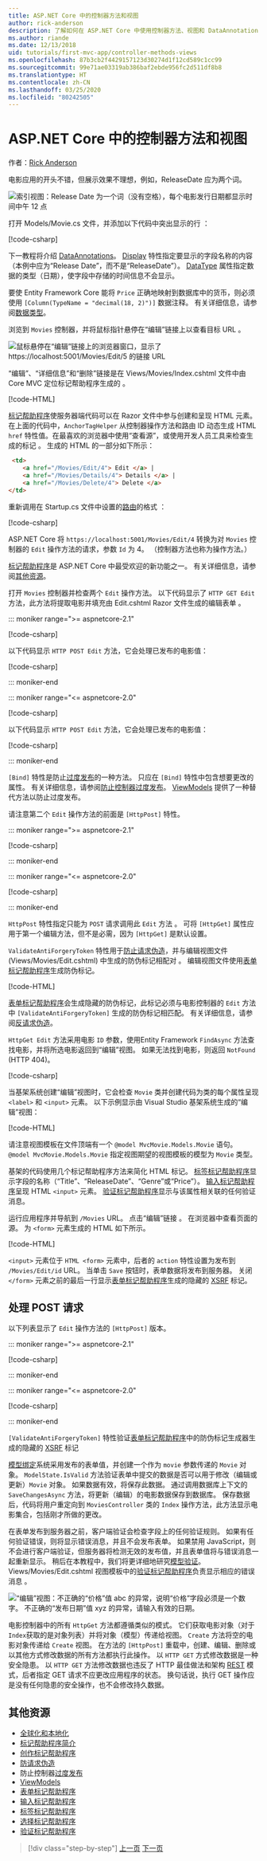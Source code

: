 ```yaml
---
title: ASP.NET Core 中的控制器方法和视图
author: rick-anderson
description: 了解如何在 ASP.NET Core 中使用控制器方法、视图和 DataAnnotations。
ms.author: riande
ms.date: 12/13/2018
uid: tutorials/first-mvc-app/controller-methods-views
ms.openlocfilehash: 87b3cb2f4429157123d30274d1f12cd589c1cc99
ms.sourcegitcommit: 99e71ae03319ab386baf2ebde956fc2d511df8b8
ms.translationtype: HT
ms.contentlocale: zh-CN
ms.lasthandoff: 03/25/2020
ms.locfileid: "80242505"
---
```

# <a name="controller-methods-and-views-in-aspnet-core"></a>ASP.NET Core 中的控制器方法和视图

作者：[Rick Anderson](https://twitter.com/RickAndMSFT)

电影应用的开头不错，但展示效果不理想，例如，ReleaseDate  应为两个词。

![索引视图：Release Date 为一个词（没有空格），每个电影发行日期都显示时间中午 12 点](working-with-sql/_static/m55.png)

打开 Models/Movie.cs 文件，并添加以下代码中突出显示的行  ：

[!code-csharp[](start-mvc/sample/MvcMovie22/Models/MovieDateFixed.cs?name=snippet_1&highlight=2,3,12-13,17)]

下一教程将介绍 [DataAnnotations](/aspnet/mvc/overview/older-versions/mvc-music-store/mvc-music-store-part-6)。 [Display](/dotnet/api/microsoft.aspnetcore.mvc.modelbinding.metadata.displaymetadata) 特性指定要显示的字段名称的内容（本例中应为“Release Date”，而不是“ReleaseDate”）。 [DataType](/dotnet/api/microsoft.aspnetcore.mvc.dataannotations.internal.datatypeattributeadapter) 属性指定数据的类型（日期），使字段中存储的时间信息不会显示。

要使 Entity Framework Core 能将 `Price` 正确地映射到数据库中的货币，则必须使用 `[Column(TypeName = "decimal(18, 2)")]` 数据注释。 有关详细信息，请参阅[数据类型](/ef/core/modeling/relational/data-types)。

浏览到 `Movies` 控制器，并将鼠标指针悬停在“编辑”链接上以查看目标 URL  。

![鼠标悬停在“编辑”链接上的浏览器窗口，显示了 https://localhost:5001/Movies/Edit/5 的链接 URL](~/tutorials/first-mvc-app/controller-methods-views/_static/edit7.png)

“编辑”、“详细信息”和“删除”链接是在 Views/Movies/Index.cshtml 文件中由 Core MVC 定位标记帮助程序生成的     。

[!code-HTML[](~/tutorials/first-mvc-app/start-mvc/sample/MvcMovie/Views/Movies/IndexOriginal.cshtml?highlight=1-3&range=46-50)]

[标记帮助程序](xref:mvc/views/tag-helpers/intro)使服务器端代码可以在 Razor 文件中参与创建和呈现 HTML 元素。 在上面的代码中，`AnchorTagHelper` 从控制器操作方法和路由 ID 动态生成 HTML `href` 特性值。在最喜欢的浏览器中使用“查看源”，或使用开发人员工具来检查生成的标记  。 生成的 HTML 的一部分如下所示：

```html
 <td>
    <a href="/Movies/Edit/4"> Edit </a> |
    <a href="/Movies/Details/4"> Details </a> |
    <a href="/Movies/Delete/4"> Delete </a>
</td>
```

重新调用在 Startup.cs 文件中设置的[路由](xref:mvc/controllers/routing)的格式  ：

[!code-csharp[](~/tutorials/first-mvc-app/start-mvc/sample/MvcMovie3/Startup.cs?name=snippet_1&highlight=5)]

ASP.NET Core 将 `https://localhost:5001/Movies/Edit/4` 转换为对 `Movies` 控制器的 `Edit` 操作方法的请求，参数 `Id` 为 4。 （控制器方法也称为操作方法。）

[标记帮助程序](xref:mvc/views/tag-helpers/intro)是 ASP.NET Core 中最受欢迎的新功能之一。 有关详细信息，请参阅[其他资源](#additional-resources)。

<a name="get-post"></a>

打开 `Movies` 控制器并检查两个 `Edit` 操作方法。 以下代码显示了 `HTTP GET Edit` 方法，此方法将提取电影并填充由 Edit.cshtml Razor 文件生成的编辑表单  。

::: moniker range=">= aspnetcore-2.1"

[!code-csharp[](~/tutorials/first-mvc-app/start-mvc/sample/MvcMovie21/Controllers/MC1.cs?name=snippet_edit1)]

以下代码显示 `HTTP POST Edit` 方法，它会处理已发布的电影值：

[!code-csharp[](~/tutorials/first-mvc-app/start-mvc/sample/MvcMovie/Controllers/MC1.cs?name=snippet_edit2)]

::: moniker-end

::: moniker range="<= aspnetcore-2.0"

[!code-csharp[](~/tutorials/first-mvc-app/start-mvc/sample/MvcMovie/Controllers/MC1.cs?name=snippet_edit1)]

以下代码显示 `HTTP POST Edit` 方法，它会处理已发布的电影值：

[!code-csharp[](~/tutorials/first-mvc-app/start-mvc/sample/MvcMovie/Controllers/MC1.cs?name=snippet_edit2)]

::: moniker-end

`[Bind]` 特性是防止[过度发布](/aspnet/mvc/overview/getting-started/getting-started-with-ef-using-mvc/implementing-basic-crud-functionality-with-the-entity-framework-in-asp-net-mvc-application#overpost)的一种方法。 只应在 `[Bind]` 特性中包含想要更改的属性。 有关详细信息，请参阅[防止控制器过度发布](/aspnet/mvc/overview/getting-started/getting-started-with-ef-using-mvc/implementing-basic-crud-functionality-with-the-entity-framework-in-asp-net-mvc-application)。 [ViewModels](https://rachelappel.com/use-viewmodels-to-manage-data-amp-organize-code-in-asp-net-mvc-applications/) 提供了一种替代方法以防止过度发布。

请注意第二个 `Edit` 操作方法的前面是 `[HttpPost]` 特性。

::: moniker range=">= aspnetcore-2.1"

[!code-csharp[](~/tutorials/first-mvc-app/start-mvc/sample/MvcMovie21/Controllers/MC1.cs?name=snippet_edit2&highlight=1)]

::: moniker-end

::: moniker range="<= aspnetcore-2.0"

[!code-csharp[](~/tutorials/first-mvc-app/start-mvc/sample/MvcMovie/Controllers/MC1.cs?name=snippet_edit2&highlight=4)]

::: moniker-end

`HttpPost` 特性指定只能为 `POST` 请求调用此 `Edit` 方法  。 可将 `[HttpGet]` 属性应用于第一个编辑方法，但不是必需，因为 `[HttpGet]` 是默认设置。

`ValidateAntiForgeryToken` 特性用于[防止请求伪造](xref:security/anti-request-forgery)，并与编辑视图文件 (Views/Movies/Edit.cshtml) 中生成的防伪标记相配对  。 编辑视图文件使用[表单标记帮助程序](xref:mvc/views/working-with-forms)生成防伪标记。

[!code-HTML[](~/tutorials/first-mvc-app/start-mvc/sample/MvcMovie/Views/Movies/Edit.cshtml?range=9)]

[表单标记帮助程序](xref:mvc/views/working-with-forms)会生成隐藏的防伪标记，此标记必须与电影控制器的 `Edit` 方法中 `[ValidateAntiForgeryToken]` 生成的防伪标记相匹配。 有关详细信息，请参阅[反请求伪造](xref:security/anti-request-forgery)。

`HttpGet Edit` 方法采用电影 `ID` 参数，使用Entity Framework `FindAsync` 方法查找电影，并将所选电影返回到“编辑”视图。 如果无法找到电影，则返回 `NotFound` (HTTP 404)。

[!code-csharp[](~/tutorials/first-mvc-app/start-mvc/sample/MvcMovie21/Controllers/MC1.cs?name=snippet_edit1)]

当基架系统创建“编辑”视图时，它会检查 `Movie` 类并创建代码为类的每个属性呈现 `<label>` 和 `<input>` 元素。 以下示例显示由 Visual Studio 基架系统生成的“编辑”视图：

[!code-HTML[](~/tutorials/first-mvc-app/start-mvc/sample/MvcMovie22/Views/Movies/EditOriginal.cshtml)]

请注意视图模板在文件顶端有一个 `@model MvcMovie.Models.Movie` 语句。 `@model MvcMovie.Models.Movie` 指定视图期望的视图模板的模型为 `Movie` 类型。

基架的代码使用几个标记帮助程序方法来简化 HTML 标记。 [标签标记帮助程序](xref:mvc/views/working-with-forms)显示字段的名称（“Title”、“ReleaseDate”、“Genre”或“Price”）。 [输入标记帮助程序](xref:mvc/views/working-with-forms)呈现 HTML `<input>` 元素。 [验证标记帮助程序](xref:mvc/views/working-with-forms)显示与该属性相关联的任何验证消息。

运行应用程序并导航到 `/Movies` URL。 点击“编辑”链接  。 在浏览器中查看页面的源。 为 `<form>` 元素生成的 HTML 如下所示。

[!code-HTML[](~/tutorials/first-mvc-app/start-mvc/sample/MvcMovie/Views/Shared/edit_view_source.html?highlight=1,6,10,17,24,28)]

`<input>` 元素位于 `HTML <form>` 元素中，后者的 `action` 特性设置为发布到 `/Movies/Edit/id` URL。 当单击 `Save` 按钮时，表单数据将发布到服务器。 关闭 `</form>` 元素之前的最后一行显示[表单标记帮助程序](xref:mvc/views/working-with-forms)生成的隐藏的 [XSRF](xref:security/anti-request-forgery) 标记。

## <a name="processing-the-post-request"></a>处理 POST 请求

以下列表显示了 `Edit` 操作方法的 `[HttpPost]` 版本。

::: moniker range=">= aspnetcore-2.1"

[!code-csharp[](~/tutorials/first-mvc-app/start-mvc/sample/MvcMovie21/Controllers/MC1.cs?name=snippet_edit2)]

::: moniker-end

::: moniker range="<= aspnetcore-2.0"

[!code-csharp[](~/tutorials/first-mvc-app/start-mvc/sample/MvcMovie/Controllers/MC1.cs?name=snippet_edit2)]

::: moniker-end

`[ValidateAntiForgeryToken]` 特性验证[表单标记帮助程序](xref:mvc/views/working-with-forms)中的防伪标记生成器生成的隐藏的 [XSRF](xref:security/anti-request-forgery) 标记

[模型绑定](xref:mvc/models/model-binding)系统采用发布的表单值，并创建一个作为 `movie` 参数传递的 `Movie` 对象。 `ModelState.IsValid` 方法验证表单中提交的数据是否可以用于修改（编辑或更新）`Movie` 对象。 如果数据有效，将保存此数据。 通过调用数据库上下文的 `SaveChangesAsync` 方法，将更新（编辑）的电影数据保存到数据库。 保存数据后，代码将用户重定向到 `MoviesController` 类的 `Index` 操作方法，此方法显示电影集合，包括刚才所做的更改。

在表单发布到服务器之前，客户端验证会检查字段上的任何验证规则。 如果有任何验证错误，则将显示错误消息，并且不会发布表单。 如果禁用 JavaScript，则不会进行客户端验证，但服务器将检测无效的发布值，并且表单值将与错误消息一起重新显示。 稍后在本教程中，我们将更详细地研究[模型验证](xref:mvc/models/validation)。 Views/Movies/Edit.cshtml 视图模板中的[验证标记帮助程序](xref:mvc/views/working-with-forms)负责显示相应的错误消息  。

![“编辑”视图：不正确的“价格”值 abc 的异常，说明“价格”字段必须是一个数字。 不正确的“发布日期”值 xyz 的异常，请输入有效的日期。](~/tutorials/first-mvc-app/controller-methods-views/_static/val.png)

电影控制器中的所有 `HttpGet` 方法都遵循类似的模式。 它们获取电影对象（对于 `Index`获取的是对象列表）并将对象（模型）传递给视图。 `Create` 方法将空的电影对象传递给 `Create` 视图。 在方法的 `[HttpPost]` 重载中，创建、编辑、删除或以其他方式修改数据的所有方法都执行此操作。 以 `HTTP GET` 方式修改数据是一种安全隐患。 以 `HTTP GET` 方法修改数据也违反了 HTTP 最佳做法和架构 [REST](http://rest.elkstein.org/) 模式，后者指定 GET 请求不应更改应用程序的状态。 换句话说，执行 GET 操作应是没有任何隐患的安全操作，也不会修改持久数据。

## <a name="additional-resources"></a>其他资源

* [全球化和本地化](xref:fundamentals/localization)
* [标记帮助程序简介](xref:mvc/views/tag-helpers/intro)
* [创作标记帮助程序](xref:mvc/views/tag-helpers/authoring)
* [防请求伪造](xref:security/anti-request-forgery)
* 防止控制器[过度发布](/aspnet/mvc/overview/getting-started/getting-started-with-ef-using-mvc/implementing-basic-crud-functionality-with-the-entity-framework-in-asp-net-mvc-application)
* [ViewModels](https://rachelappel.com/use-viewmodels-to-manage-data-amp-organize-code-in-asp-net-mvc-applications/)
* [表单标记帮助程序](xref:mvc/views/working-with-forms)
* [输入标记帮助程序](xref:mvc/views/working-with-forms)
* [标签标记帮助程序](xref:mvc/views/working-with-forms)
* [选择标记帮助程序](xref:mvc/views/working-with-forms)
* [验证标记帮助程序](xref:mvc/views/working-with-forms)

> [!div class="step-by-step"]
> [上一页](working-with-sql.md)
> [下一页](search.md)  
